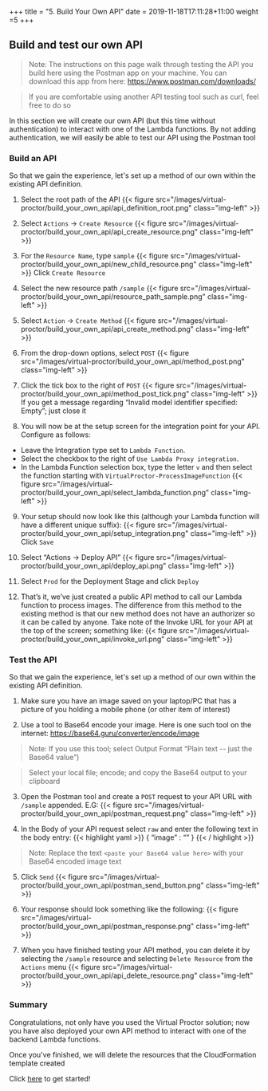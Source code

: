 +++
title = "5. Build Your Own API"
date = 2019-11-18T17:11:28+11:00
weight =5
+++

## Build and test our own API
> Note: The instructions on this page walk through testing the API you build here using the Postman app on your machine. 
> You can download this app from here: https://www.postman.com/downloads/

> If you are comfortable using another API testing tool such as curl, feel free to do so

In this section we will create our own API (but this time without authentication) to interact with one of the Lambda functions. By not adding authentication, we will easily be able to test our API using the Postman tool

### Build an API
So that we gain the experience, let's set up a method of our own within the existing API definition.

1.	Select the root path of the API
{{< figure src="/images/virtual-proctor/build_your_own_api/api_definition_root.png" class="img-left" >}}

2.	Select `Actions` -> `Create Resource`
{{< figure src="/images/virtual-proctor/build_your_own_api/api_create_resource.png" class="img-left" >}}

3.	For the `Resource Name`, type `sample`
{{< figure src="/images/virtual-proctor/build_your_own_api/new_child_resource.png" class="img-left" >}}
Click `Create Resource`

4.	Select the new resource path `/sample`
{{< figure src="/images/virtual-proctor/build_your_own_api/resource_path_sample.png" class="img-left" >}}

5.	Select `Action` -> `Create Method`
{{< figure src="/images/virtual-proctor/build_your_own_api/api_create_method.png" class="img-left" >}}

6.	From the drop-down options, select `POST`
{{< figure src="/images/virtual-proctor/build_your_own_api/method_post.png" class="img-left" >}}

7.	Click the tick box to the right of `POST`
{{< figure src="/images/virtual-proctor/build_your_own_api/method_post_tick.png" class="img-left" >}}
If you get a message regarding “Invalid model identifier specified: Empty”; just close it

8. You will now be at the setup screen for the integration point for your API. Configure as follows:
- Leave the Integration type set to `Lambda Function`. 
- Select the checkbox to the right of `Use Lambda Proxy integration`. 
- In the Lambda Function selection box, type the letter `v` and then select the function starting with `VirtualProctor-ProcessImageFunction`
{{< figure src="/images/virtual-proctor/build_your_own_api/select_lambda_function.png" class="img-left" >}}

9. Your setup should now look like this (although your Lambda function will have a different unique suffix):
{{< figure src="/images/virtual-proctor/build_your_own_api/setup_integration.png" class="img-left" >}}
Click `Save`

10.	Select “Actions -> Deploy API”
{{< figure src="/images/virtual-proctor/build_your_own_api/deploy_api.png" class="img-left" >}}

11.	Select `Prod` for the Deployment Stage and click `Deploy`

12.	That’s it, we’ve just created a public API method to call our Lambda function to process images. The difference from this method to the existing method is that our new method does not have an authorizer so it can be called by anyone.
Take note of the Invoke URL for your API at the top of the screen; something like:
{{< figure src="/images/virtual-proctor/build_your_own_api/invoke_url.png" class="img-left" >}}

### Test the API
So that we gain the experience, let's set up a method of our own within the existing API definition.

1.	Make sure you have an image saved on your laptop/PC that has a picture of you holding a mobile phone (or other item of interest)

2.	Use a tool to Base64 encode your image. Here is one such tool on the internet: https://base64.guru/converter/encode/image

> Note: If you use this tool; select Output Format “Plain text -- just the Base64 value”)

> Select your local file; encode; and copy the Base64 output to your clipboard

3.	Open the Postman tool and create a `POST` request to your API URL with `/sample` appended. E.G:
{{< figure src="/images/virtual-proctor/build_your_own_api/postman_request.png" class="img-left" >}}

4.	In the Body of your API request select `raw` and enter the following text in the body entry:
{{< highlight yaml >}}
{ “image” : “<paste your Base64 value here>” }
{{< / highlight >}}

> Note: Replace the text `<paste your Base64 value here>` with your Base64 encoded image text

5.	Click `Send`
{{< figure src="/images/virtual-proctor/build_your_own_api/postman_send_button.png" class="img-left" >}}

6.	Your response should look something like the following:
{{< figure src="/images/virtual-proctor/build_your_own_api/postman_response.png" class="img-left" >}}

7.  When you have finished testing your API method, you can delete it by selecting the `/sample` resource and selecting `Delete Resource` from the `Actions` menu
{{< figure src="/images/virtual-proctor/build_your_own_api/api_delete_resource.png" class="img-left" >}}

### Summary
Congratulations, not only have you used the Virtual Proctor solution; now you have also deployed your own API method to interact with one of the backend Lambda functions.

Once you've finished, we will delete the resources that the CloudFormation template created

Click [here](../cleanup/) to get started!